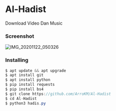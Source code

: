 <h1> Al-Hadist</h1>

Download Video Dan Music

<h3>Screenshot</h3>

![IMG_20201122_050326](https://user-images.githubusercontent.com/46747652/99888531-2732aa80-2c80-11eb-8532-ce1329a6c6a6.jpg)

<h3>Installing</h3>

```java
$ apt update && apt upgrade
$ apt install git
$ apt install python
$ pip install requests
$ pip install bs4
$ git clone https://github.com/ArroKM/Al-Hadist
$ cd Al-Hadist
$ python3 hadis.py
```
